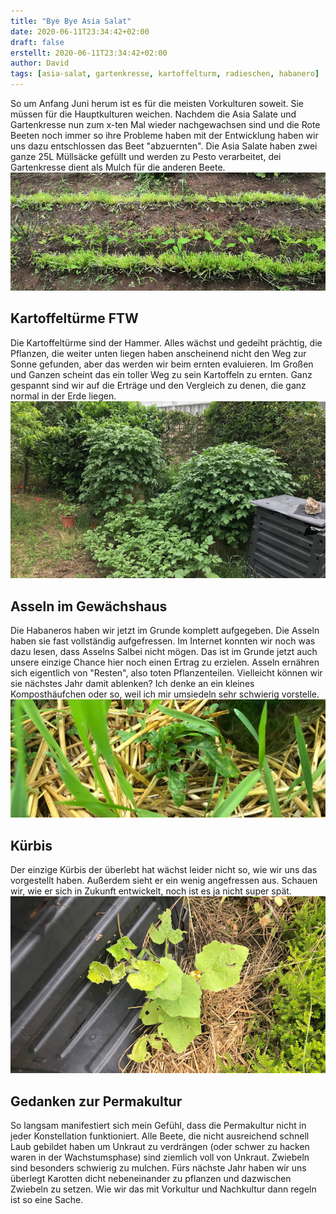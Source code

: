 ```yaml
---
title: "Bye Bye Asia Salat"
date: 2020-06-11T23:34:42+02:00
draft: false
erstellt: 2020-06-11T23:34:42+02:00
author: David
tags: [asia-salat, gartenkresse, kartoffelturm, radieschen, habanero]
---
```

So um Anfang Juni herum ist es für die meisten Vorkulturen soweit. Sie müssen für die Hauptkulturen weichen. Nachdem die Asia Salate und Gartenkresse nun zum x-ten Mal wieder nachgewachsen sind und die Rote Beeten noch immer so ihre Probleme haben mit der Entwicklung haben wir uns dazu entschlossen das Beet "abzuernten". Die Asia Salate haben zwei ganze 25L Müllsäcke gefüllt und werden zu Pesto verarbeitet, dei Gartenkresse dient als Mulch für die anderen Beete.
![Leeres Beet](/img/bye_bye_asia_salat1.jpg)

Kartoffeltürme FTW
---
Die Kartoffeltürme sind der Hammer. Alles wächst und gedeiht prächtig, die Pflanzen, die weiter unten liegen haben anscheinend nicht den Weg zur Sonne gefunden, aber das werden wir beim ernten evaluieren. Im Großen und Ganzen scheint das ein toller Weg zu sein Kartoffeln zu ernten. Ganz gespannt sind wir auf die Erträge und den Vergleich zu denen, die ganz normal in der Erde liegen.
![Kartoffeltürme](/img/bye_bye_asia_salat2.jpg)

Asseln im Gewächshaus
---
Die Habaneros haben wir jetzt im Grunde komplett aufgegeben. Die Asseln haben sie fast vollständig aufgefressen. Im Internet konnten wir noch was dazu lesen, dass Asselns Salbei nicht mögen. Das ist im Grunde jetzt auch unsere einzige Chance hier noch einen Ertrag zu erzielen. Asseln ernähren sich eigentlich von "Resten", also toten Pflanzenteilen. Vielleicht können wir sie nächstes Jahr damit ablenken? Ich denke an ein kleines Komposthäufchen oder so, weil ich mir umsiedeln sehr schwierig vorstelle.
![Angefressene Habanero](/img/bye_bye_asia_salat3.jpg)

Kürbis
---
Der einzige Kürbis der überlebt hat wächst leider nicht so, wie wir uns das vorgestellt haben. Außerdem sieht er ein wenig angefressen aus. Schauen wir, wie er sich in Zukunft entwickelt, noch ist es ja nicht super spät.
![Kürbis](/img/bye_bye_asia_salat4.jpg)

Gedanken zur Permakultur
---
So langsam manifestiert sich mein Gefühl, dass die Permakultur nicht in jeder Konstellation funktioniert. Alle Beete, die nicht ausreichend schnell Laub gebildet haben um Unkraut zu verdrängen (oder schwer zu hacken waren in der Wachstumsphase) sind ziemlich voll von Unkraut. Zwiebeln sind besonders schwierig zu mulchen. Fürs nächste Jahr haben wir uns überlegt Karotten dicht nebeneinander zu pflanzen und dazwischen Zwiebeln zu setzen. Wie wir das mit Vorkultur und Nachkultur dann regeln ist so eine Sache.
